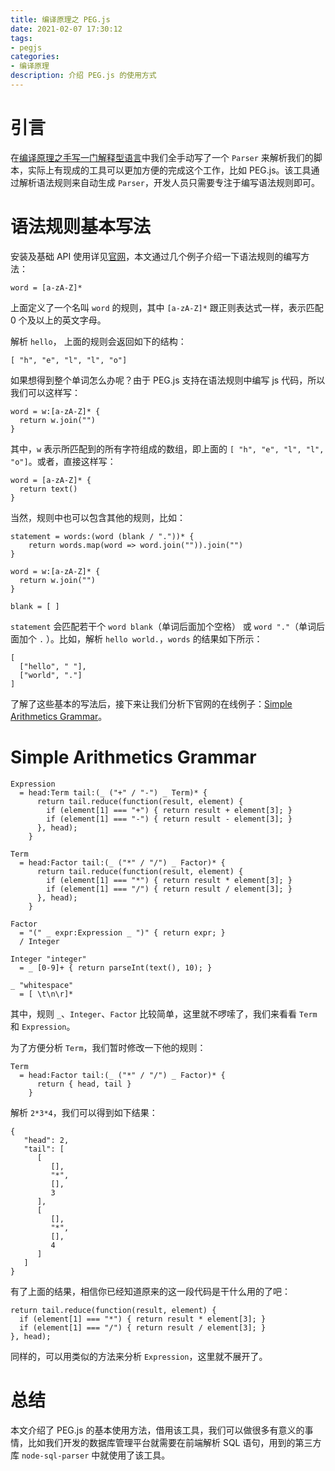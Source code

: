 ```yaml
---
title: 编译原理之 PEG.js
date: 2021-02-07 17:30:12
tags:
- pegjs
categories:
- 编译原理
description: 介绍 PEG.js 的使用方式
---
```


# 引言
在[编译原理之手写一门解释型语言](/2020/02/27/compile-simple-language/)中我们全手动写了一个 `Parser` 来解析我们的脚本，实际上有现成的工具可以更加方便的完成这个工作，比如 PEG.js。该工具通过解析语法规则来自动生成 `Parser`，开发人员只需要专注于编写语法规则即可。

# 语法规则基本写法
安装及基础 API 使用详见[官网](https://nathanpointer.com/)，本文通过几个例子介绍一下语法规则的编写方法：

```
word = [a-zA-Z]*
```

上面定义了一个名叫 `word` 的规则，其中 `[a-zA-Z]*` 跟正则表达式一样，表示匹配 0 个及以上的英文字母。

解析 `hello`， 上面的规则会返回如下的结构：

```
[ "h", "e", "l", "l", "o"]
```

如果想得到整个单词怎么办呢？由于 PEG.js 支持在语法规则中编写 js 代码，所以我们可以这样写：

```
word = w:[a-zA-Z]* {
  return w.join("")
}
```

其中，`w` 表示所匹配到的所有字符组成的数组，即上面的 `[ "h", "e", "l", "l", "o"]`。或者，直接这样写：

```
word = [a-zA-Z]* {
  return text()
}
```

当然，规则中也可以包含其他的规则，比如：

```
statement = words:(word (blank / "."))* {
	return words.map(word => word.join("")).join("")
}

word = w:[a-zA-Z]* {
  return w.join("")
}

blank = [ ]
```

`statement` 会匹配若干个 `word blank`（单词后面加个空格） 或 `word "."`（单词后面加个 `.` ）。比如，解析 `hello world.`，`words` 的结果如下所示：

```
[
  ["hello", " "],
  ["world", "."]
]
```

了解了这些基本的写法后，接下来让我们分析下官网的在线例子：[Simple Arithmetics Grammar](https://pegjs.org/online)。

# Simple Arithmetics Grammar

```
Expression
  = head:Term tail:(_ ("+" / "-") _ Term)* {
      return tail.reduce(function(result, element) {
        if (element[1] === "+") { return result + element[3]; }
        if (element[1] === "-") { return result - element[3]; }
      }, head);
    }

Term
  = head:Factor tail:(_ ("*" / "/") _ Factor)* {
      return tail.reduce(function(result, element) {
        if (element[1] === "*") { return result * element[3]; }
        if (element[1] === "/") { return result / element[3]; }
      }, head);
    }

Factor
  = "(" _ expr:Expression _ ")" { return expr; }
  / Integer

Integer "integer"
  = _ [0-9]+ { return parseInt(text(), 10); }

_ "whitespace"
  = [ \t\n\r]*
```

其中，规则 `_`、`Integer`、`Factor` 比较简单，这里就不啰嗦了，我们来看看 `Term` 和 `Expression`。

为了方便分析 `Term`，我们暂时修改一下他的规则：

```
Term
  = head:Factor tail:(_ ("*" / "/") _ Factor)* {
  	  return { head, tail }
    }
```

解析 `2*3*4`，我们可以得到如下结果：

```
{
   "head": 2,
   "tail": [
      [
         [],
         "*",
         [],
         3
      ],
      [
         [],
         "*",
         [],
         4
      ]
   ]
}
```

有了上面的结果，相信你已经知道原来的这一段代码是干什么用的了吧：

```
return tail.reduce(function(result, element) {
  if (element[1] === "*") { return result * element[3]; }
  if (element[1] === "/") { return result / element[3]; }
}, head);
```

同样的，可以用类似的方法来分析 `Expression`，这里就不展开了。

# 总结
本文介绍了 PEG.js 的基本使用方法，借用该工具，我们可以做很多有意义的事情，比如我们开发的数据库管理平台就需要在前端解析 SQL 语句，用到的第三方库 `node-sql-parser` 中就使用了该工具。